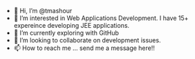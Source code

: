 - 👋 Hi, I’m @tmashour
- 👀 I’m interested in Web Applications Development.  I have 15+ expereince developing JEE applications.
- 🌱 I’m currently exploring with GitHub
- 💞️ I’m looking to collaborate on development issues.
- 📫 How to reach me ... send me a message here!!

<!---
tmashour/tmashour is a ✨ special ✨ repository because its `README.md` (this file) appears on your GitHub profile.
You can click the Preview link to take a look at your changes.
--->
